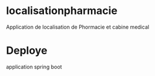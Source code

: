  
# localisationpharmacie
Application de localisation de Phormacie et cabine medical



# Deploye 
  application spring boot    
